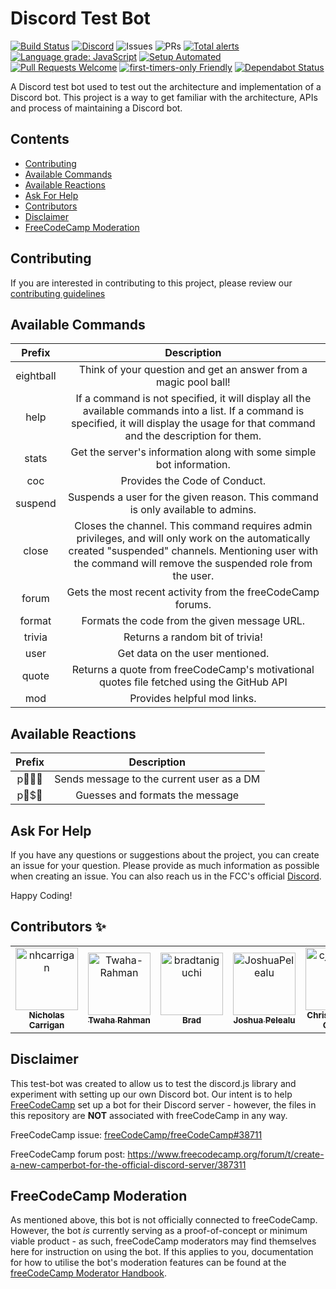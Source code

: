 # Discord Test Bot

[![Build Status](https://travis-ci.org/bradtaniguchi/discord-bot-test.svg?branch=master)](https://travis-ci.org/bradtaniguchi/discord-bot-test)
[![Discord](https://img.shields.io/discord/705679411936100416?color=purple)](https://discord.gg/BqRZ85t)
![Issues](https://img.shields.io/github/issues/bradtaniguchi/discord-bot-test)
![PRs](https://img.shields.io/github/issues-pr/bradtaniguchi/discord-bot-test)
[![Total alerts](https://img.shields.io/lgtm/alerts/g/bradtaniguchi/discord-bot-test.svg?logo=lgtm&logoWidth=18)](https://lgtm.com/projects/g/bradtaniguchi/discord-bot-test/alerts/)
[![Language grade: JavaScript](https://img.shields.io/lgtm/grade/javascript/g/bradtaniguchi/discord-bot-test.svg?logo=lgtm&logoWidth=18)](https://lgtm.com/projects/g/bradtaniguchi/discord-bot-test/context:javascript)
[![Setup Automated](https://img.shields.io/badge/setup-automated-blue?logo=gitpod)](https://gitpod.io/from-referrer/)
[![Pull Requests Welcome](https://img.shields.io/badge/PRs-welcome-brightgreen.svg?style=flat)](http://makeapullrequest.com)
[![first-timers-only Friendly](https://img.shields.io/badge/first--timers--only-friendly-blue.svg)](http://www.firsttimersonly.com/)
[![Dependabot Status](https://api.dependabot.com/badges/status?host=github&repo=bradtaniguchi/discord-bot-test)](https://dependabot.com)

A Discord test bot used to test out the architecture and implementation of a Discord bot. This project is a way to get familiar with the architecture, APIs and process of maintaining a Discord bot.

## Contents

<!-- toc -->

- [Contributing](#contributing)
- [Available Commands](#available-commands)
- [Available Reactions](#available-reactions)
- [Ask For Help](#ask-for-help)
- [Contributors](#contributors)
- [Disclaimer](#disclaimer)
- [FreeCodeCamp Moderation](#freecodecamp-moderation)

<!-- tocstop -->

## Contributing

If you are interested in contributing to this project, please review our [contributing guidelines](CONTRIBUTING.md)

## Available Commands

|  Prefix   |                                                                                                   Description                                                                                                    |
| :-------: | :--------------------------------------------------------------------------------------------------------------------------------------------------------------------------------------------------------------: |
| eightball |                                                                         Think of your question and get an answer from a magic pool ball!                                                                         |
|   help    |            If a command is not specified, it will display all the available commands into a list. If a command is specified, it will display the usage for that command and the description for them.            |
|   stats   |                                                                       Get the server's information along with some simple bot information.                                                                       |
|    coc    |                                                                                          Provides the Code of Conduct.                                                                                           |
|  suspend  |                                                                 Suspends a user for the given reason. This command is only available to admins.                                                                  |
|   close   | Closes the channel. This command requires admin privileges, and will only work on the automatically created "suspended" channels. Mentioning user with the command will remove the suspended role from the user. |
|   forum   |                                                                           Gets the most recent activity from the freeCodeCamp forums.                                                                            |
|  format   |                                                                                   Formats the code from the given message URL.                                                                                   |
|  trivia   |                                                                                         Returns a random bit of trivia!                                                                                          |
|   user    |                                                                                         Get data on the user mentioned.                                                                                          |
|   quote   |                                                            Returns a quote from freeCodeCamp's motivational quotes file fetched using the GitHub API                                                             |
|    mod    |                                                                                           Provides helpful mod links.                                                                                            |

## Available Reactions

| Prefix |                Description                |
| :----: | :---------------------------------------: |
|   p   | Sends message to the current user as a DM |
|   p$   |      Guesses and formats the message      |

## Ask For Help

If you have any questions or suggestions about the project, you can create an issue for your question. Please provide as much information as possible when creating an issue. You can also reach us in the FCC's official [Discord](https://discord.gg/KVUmVXA).

Happy Coding!

## Contributors :sparkles:
<table>
<tr>
                <td align="center">
                    <a href="https://github.com/nhcarrigan">
                        <img src="https://avatars1.githubusercontent.com/u/63889819?v=4" width="100;" alt="nhcarrigan"/>
                        <br />
                        <sub><b>Nicholas Carrigan</b></sub>
                    </a>
                </td>
                <td align="center">
                    <a href="https://github.com/Twaha-Rahman">
                        <img src="https://avatars1.githubusercontent.com/u/39026437?v=4" width="100;" alt="Twaha-Rahman"/>
                        <br />
                        <sub><b>Twaha Rahman</b></sub>
                    </a>
                </td>
                <td align="center">
                    <a href="https://github.com/bradtaniguchi">
                        <img src="https://avatars3.githubusercontent.com/u/10079147?v=4" width="100;" alt="bradtaniguchi"/>
                        <br />
                        <sub><b>Brad</b></sub>
                    </a>
                </td>
                <td align="center">
                    <a href="https://github.com/JoshuaPelealu">
                        <img src="https://avatars1.githubusercontent.com/u/45566099?v=4" width="100;" alt="JoshuaPelealu"/>
                        <br />
                        <sub><b>Joshua Pelealu</b></sub>
                    </a>
                </td>
                <td align="center">
                    <a href="https://github.com/cjcanlas01">
                        <img src="https://avatars1.githubusercontent.com/u/40020298?v=4" width="100;" alt="cjcanlas01"/>
                        <br />
                        <sub><b>Christian John Canlas</b></sub>
                    </a>
                </td>
                <td align="center">
                    <a href="https://github.com/takuma-watanabe">
                        <img src="https://avatars2.githubusercontent.com/u/32568002?v=4" width="100;" alt="takuma-watanabe"/>
                        <br />
                        <sub><b>Takuma</b></sub>
                    </a>
                </td></tr>
</table>


## Disclaimer

This test-bot was created to allow us to test the discord.js library and experiment with setting up our own Discord bot. Our intent is to help [FreeCodeCamp](https://www.freecodecamp.org) set up a bot for their Discord server - however, the files in this repository are **NOT** associated with freeCodeCamp in any way.

FreeCodeCamp issue:
[freeCodeCamp/freeCodeCamp#38711](https://github.com/freeCodeCamp/freeCodeCamp/issues/38711)

FreeCodeCamp forum post:
https://www.freecodecamp.org/forum/t/create-a-new-camperbot-for-the-official-discord-server/387311

## FreeCodeCamp Moderation

As mentioned above, this bot is not officially connected to freeCodeCamp. However, the bot _is_ currently serving as a proof-of-concept or minimum viable product - as such, freeCodeCamp moderators may find themselves here for instruction on using the bot. If this applies to you, documentation for how to utilise the bot's moderation features can be found at the [freeCodeCamp Moderator Handbook](https://forum.freecodecamp.org/t/the-freecodecamp-moderator-handbook/18295).
